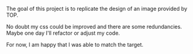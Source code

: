 The goal of this project is to replicate the design of an image provided by TOP. 

No doubt my css could be improved and there are some redundancies. Maybe one day I'll refactor or adjust my code. 

For now, I am happy that I was able to match the target. 